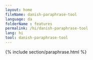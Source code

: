 ```yaml
---
layout: home
fileName: danish-paraphrase-tool
language: da
folderName : features
permalink: /hi/danish-paraphrase-tool
lang: hi
tool: danish-paraphrase-tool
---
```

{% include section/paraphrase.html %}